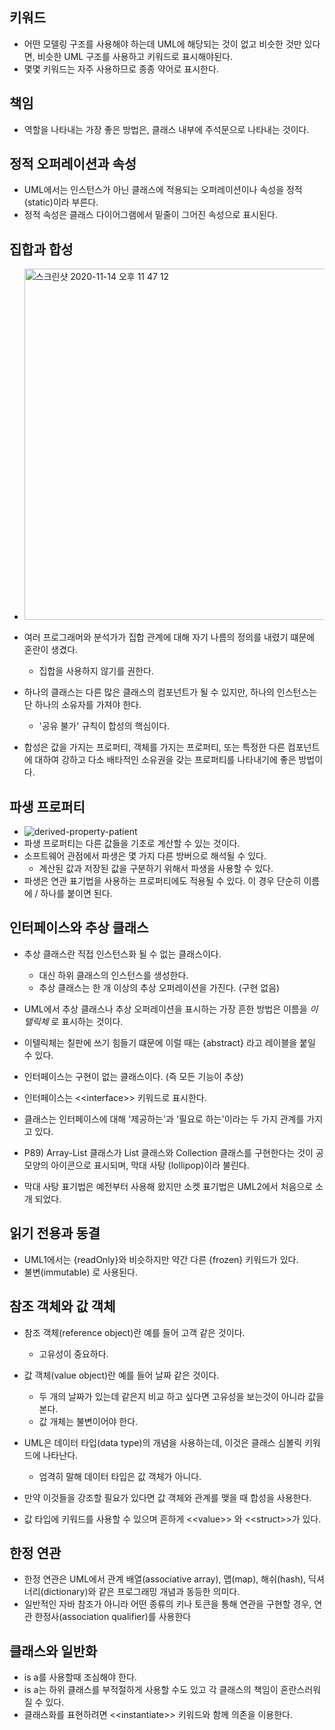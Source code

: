 ## 키워드
- 어떤 모델링 구조를 사용해야 하는데 UML에 해당되는 것이 없고 비슷한 것만 있다면, 비슷한 UML 구조를 사용하고 키워드로 표시해야된다.
- 몇몇 키워드는 자주 사용하므로 종종 약어로 표시한다.

## 책임
- 역할을 나타내는 가장 좋은 방법은, 클래스 내부에 주석문으로 나타내는 것이다.

## 정적 오퍼레이션과 속성
- UML에서는 인스턴스가 아닌 클래스에 적용되는 오퍼레이션이나 속성을 정적(static)이라 부른다.
- 정적 속성은 클래스 다이어그램에서 밑줄이 그어진 속성으로 표시된다.

## 집합과 합성
- <img width="562" alt="스크린샷 2020-11-14 오후 11 47 12" src="https://user-images.githubusercontent.com/7076334/99149819-bf0a2480-26d3-11eb-8bac-06f58ec69d10.png">

- 여러 프로그래머와 분석가가 집합 관계에 대해 자기 나름의 정의를 내렸기 떄문에 혼란이 생겼다.
  - 집합을 사용하지 않기를 권한다.
  
- 하나의 클래스는 다른 많은 클래스의 컴포넌트가 될 수 있지만, 하나의 인스턴스는 단 하나의 소유자를 가져야 한다.
  - '공유 불가' 규칙이 합성의 핵심이다.
- 합성은 값을 가지는 프로퍼티, 객체를 가지는 프로퍼티, 또는 특정한 다른 컴포넌트에 대하여 강하고 다소 배타적인 소유권을 갖는 프로퍼티를 나타내기에 좋은 방법이다.

## 파생 프로퍼티
- ![derived-property-patient](https://user-images.githubusercontent.com/7076334/99908720-7f70b780-2d27-11eb-97ed-7c5bfd770cd2.png)
- 파생 프로퍼티는 다른 값들을 기초로 계산할 수 있는 것이다.
- 소프트웨어 관점에서 파생은 몇 가지 다른 방버으로 해석될 수 있다.
  - 계산된 값과 저장된 값을 구분하기 위해서 파생을 사용할 수 있다. 
- 파생은 연관 표기법을 사용하는 프로퍼티에도 적용될 수 있다. 이 경우 단순히 이름에 / 하나를 붙이면 된다.

## 인터페이스와 추상 클래스
- 추상 클래스란 직접 인스턴스화 될 수 없는 클래스이다. 
  - 대신 하위 클래스의 인스턴스를 생성한다.
  - 추상 클래스는 한 개 이상의 추상 오퍼레이션을 가진다. (구현 없음)
- UML에서 추상 클래스나 추상 오퍼레이션을 표시하는 가장 흔한 방법은 이름을 *이텔릭체* 로 표시하는 것이다.
- 이텔릭체는 칠판에 쓰기 힘들기 떄문에 이럴 때는 {abstract} 라고 레이블을 붙일 수 있다.

- 인터페이스는 구현이 없는 클래스이다. (즉 모든 기능이 추상)
- 인터페이스는 &lt;&lt;interface&gt;&gt; 키워드로 표시한다.
- 클래스는 인터페이스에 대해 '제공하는'과 '필요로 하는'이라는 두 가지 관계를 가지고 있다.
  
- P89) Array-List 클래스가 List 클래스와 Collection 클래스를 구현한다는 것이 공 모양의 아이콘으로 표시되며, 막대 사탕 (lollipop)이라 불린다.
- 막대 사탕 표기법은 예전부터 사용해 왔지만 소켓 표기법은 UML2에서 처음으로 소개 되었다.

## 읽기 전용과 동결
- UML1에서는 {readOnly}와 비슷하지만 약간 다른 {frozen} 키워드가 있다.
- 불변(immutable) 로 사용된다.

## 참조 객체와 값 객체
- 참조 객체(reference object)란 예를 들어 고객 같은 것이다.
  - 고유성이 중요하다.
- 값 객체(value object)란 예를 들어 날짜 같은 것이다.
  - 두 개의 날짜가 있는데 같은지 비교 하고 싶다면 고유성을 보는것이 아니라 값을 본다.
  - 값 개체는 불변이어야 한다.
  
- UML은 데이터 타입(data type)의 개념을 사용하는데, 이것은 클래스 심볼릭 키워드에 나타난다.
  - 엄격히 말해 데이터 타입은 값 객체가 아니다.

- 만약 이것들을 강조할 필요가 있다면 값 객체와 관계를 맺을 때 합성을 사용한다.
- 값 타입에 키워드를 사용할 수 있으며 흔하게 	&lt;&lt;value&gt;&gt; 와 &lt;&lt;struct&gt;&gt;가 있다.

## 한정 연관
- 한정 연관은 UML에서 관계 배열(associative array), 맵(map), 해쉬(hash), 딕셔너리(dictionary)와 같은 프로그래밍 개념과 동등한 의미다.
- 일반적인 자바 참조가 아니라 어떤 종류의 키나 토큰을 통해 연관을 구현할 경우, 연관 한정사(association qualifier)를 사용한다

## 클래스와 일반화
- is a를 사용할때 조심해야 한다.
- is a는 하위 클래스를 부적절하게 사용할 수도 있고 각 클래스의 책임이 혼란스러워질 수 있다.
- 클래스화를 표현하려면 &lt;&lt;instantiate&gt;&gt; 키워드와 함께 의존을 이용한다.


